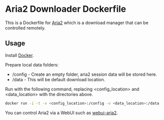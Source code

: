 # Aria2 Downloader Dockerfile

This is a Dockerfile for [Aria2](http://aria2.sourceforge.net/) which is a download manager that can be controlled remotely.

## Usage
Install [Docker](https://www.docker.io/).

Prepare local data folders:

* /config - Create an empty folder, aria2 session data will be stored here.
* /data - This will be default download location.

Run with the following command, replacing <config_location> and <data_location> with the directories above.

```sh
docker run -i -t -v <config_location>:/config -v <data_location>:/data -p 6800:6800 dlip/centos-base-aria2
```

You can control Aria2 via a WebUI such as [webui-aria2](http://ziahamza.github.io/webui-aria2/).
